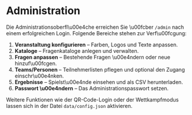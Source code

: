# Administration

Die Administrationsoberfl\u00e4che erreichen Sie \u00fcber `/admin` nach einem erfolgreichen Login. Folgende Bereiche stehen zur Verf\u00fcgung:

1. **Veranstaltung konfigurieren** – Farben, Logos und Texte anpassen.
2. **Kataloge** – Fragenkataloge anlegen und verwalten.
3. **Fragen anpassen** – Bestehende Fragen \u00e4ndern oder neue hinzuf\u00fcgen.
4. **Teams/Personen** – Teilnehmerlisten pflegen und optional den Zugang einschr\u00e4nken.
5. **Ergebnisse** – Spielst\u00e4nde einsehen und als CSV herunterladen.
6. **Passwort \u00e4ndern** – Das Administrationspasswort setzen.

Weitere Funktionen wie der QR-Code-Login oder der Wettkampfmodus lassen sich in der Datei `data/config.json` aktivieren.
